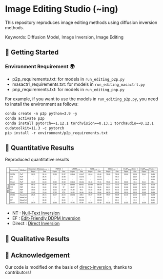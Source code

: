 # Image Editing Studio (~ing)


This repository reproduces image editing methods using diffusion inversion methods.

Keywords: Diffusion Model, Image Inversion, Image Editing

## 🚀 Getting Started
<span id="getting-started"></span>

### Environment Requirement 🌍
<span id="environment-requirement"></span>

- p2p_requirements.txt: for models in `run_editing_p2p.py`
- masactrl_requirements.txt: for models in `run_editing_masactrl.py`
- pnp_requirements.txt: for models in `run_editing_pnp.py`

For example, if you want to use the models in `run_editing_p2p.py`, you need to install the environment as follows:

```shell
conda create -n p2p python=3.9 -y
conda activate p2p
conda install pytorch==1.12.1 torchvision==0.13.1 torchaudio==0.12.1 cudatoolkit=11.3 -c pytorch
pip install -r environment/p2p_requirements.txt
```

## 🥇 Quantitative Results

<span id="quantitative-results"></span>

Reproduced quantitative results

![quatitaive](scripts/quantitative.png)

- NT : [Null-Text Inversion](https://arxiv.org/abs/2211.09794)
- EF : [Edit-Friendly DDPM Inversion](https://arxiv.org/abs/2304.06140)
- Direct : [Direct Inversion](https://arxiv.org/abs/2310.01506)

## 🌟 Qualitative Results

<span id="qualitative-results"></span>



## 💖 Acknowledgement
<span id="acknowledgement"></span>

Our code is modified on the basis of [direct-inversion](https://github.com/cure-lab/PnPInversion), thanks to contributors!
